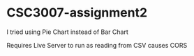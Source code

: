 # CSC3007-assignment2

I tried using Pie Chart instead of Bar Chart 

Requires Live Server to run as reading from CSV causes CORS 
